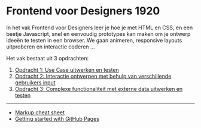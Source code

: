# Frontend voor Designers 1920

In het vak Frontend voor Designers leer je hoe je met HTML en CSS, en een beetje Javascript, snel en eenvoudig prototypes kan maken om je ontwerp ideeën te testen in een browser. We gaan animeren, responsive layouts uitproberen en interactie coderen ...


Het vak bestaat uit 3 opdrachten:

1. [Opdracht 1: Use Case uitwerken en testen](opdracht1/)
2. [Opdracht 2: Interactie ontwerpen met behulp van verschillende gebruikers input](opdracht2/)
3. [Opdracht 3: Complexe functionaliteit met externe data uitwerken en testen](opdracht3/)


---
- [Markup cheat sheet](https://github.com/adam-p/markdown-here/wiki/Markdown-Cheatsheet)
- [Getting started with GitHub Pages](https://guides.github.com/features/pages/)
